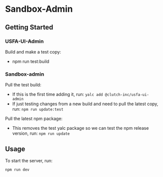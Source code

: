 # Sandbox-Admin

## Getting Started

### USFA-UI-Admin

Build and make a test copy:

- npm run test:build

### Sandbox-admin

Pull the test build:

- If this is the first time adding it, run: ```yalc add @clutch-inc/usfa-ui-admin```
- If just testing changes from a new build and need to pull the latest copy, run: ```npm run update:test```


Pull the latest npm package:

- This removes the test yalc package so we can test the npm release version, run: ```npm run update```


## Usage

To start the server, run:

```npm run dev```